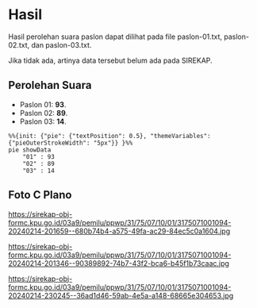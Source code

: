 # Hasil

Hasil perolehan suara paslon dapat dilihat pada file paslon-01.txt, paslon-02.txt, dan paslon-03.txt.

Jika tidak ada, artinya data tersebut belum ada pada SIREKAP.

## Perolehan Suara

 * Paslon 01: **93**.
 * Paslon 02: **89**.
 * Paslon 03: **14**.

```mermaid
%%{init: {"pie": {"textPosition": 0.5}, "themeVariables": {"pieOuterStrokeWidth": "5px"}} }%%
pie showData
    "01" : 93
    "02" : 89
    "03" : 14
```
## Foto C Plano

https://sirekap-obj-formc.kpu.go.id/03a9/pemilu/ppwp/31/75/07/10/01/3175071001094-20240214-201659--680b74b4-a575-49fa-ac29-84ec5c0a1604.jpg

https://sirekap-obj-formc.kpu.go.id/03a9/pemilu/ppwp/31/75/07/10/01/3175071001094-20240214-201346--90389892-74b7-43f2-bca6-b45f1b73caac.jpg

https://sirekap-obj-formc.kpu.go.id/03a9/pemilu/ppwp/31/75/07/10/01/3175071001094-20240214-230245--36ad1d46-59ab-4e5a-a148-68665e304653.jpg
